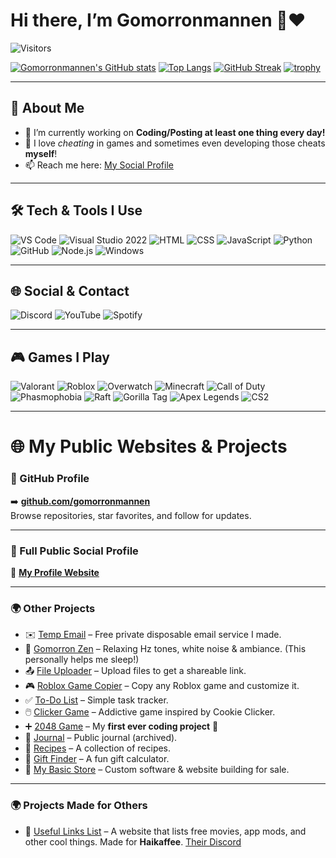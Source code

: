 # Hi there, I’m Gomorronmannen 👋❤️

![Visitors](https://komarev.com/ghpvc/?username=Gomorronmannen&color=blueviolet)

<!-- GitHub Stats -->
[![Gomorronmannen's GitHub stats](https://github-readme-stats.vercel.app/api?username=Gomorronmannen&show_icons=true&count_private=true&theme=radical)](https://github.com/Gomorronmannen)
[![Top Langs](https://github-readme-stats.vercel.app/api/top-langs/?username=Gomorronmannen&layout=compact&theme=radical)](https://github.com/Gomorronmannen)
[![GitHub Streak](https://github-readme-streak-stats.herokuapp.com/?user=Gomorronmannen&theme=radical)](https://git.io/streak-stats)
[![trophy](https://github-profile-trophy.vercel.app/?username=Gomorronmannen&theme=radical&no-frame=true&margin-w=5)](https://github.com/Gomorronmannen)

---

## 🚀 About Me
- 🔭 I’m currently working on **Coding/Posting at least one thing every day!**
- 🥂 I love *cheating* in games and sometimes even developing those cheats **myself**!
- 📫 Reach me here: [My Social Profile](https://gomorronmannen.github.io/my-profile/)

---

## 🛠️ Tech & Tools I Use
![VS Code](https://img.shields.io/badge/VS%20Code-0078d7?style=for-the-badge&logo=visual-studio-code&logoColor=white)
![Visual Studio 2022](https://img.shields.io/badge/Visual%20Studio%202022-5C2D91?style=for-the-badge&logo=visual-studio&logoColor=white)
![HTML](https://img.shields.io/badge/HTML-e34f26?style=for-the-badge&logo=html5&logoColor=white)
![CSS](https://img.shields.io/badge/CSS-1572B6?style=for-the-badge&logo=css3&logoColor=white)
![JavaScript](https://img.shields.io/badge/JavaScript-f7df1e?style=for-the-badge&logo=javascript&logoColor=black)
![Python](https://img.shields.io/badge/Python-3776AB?style=for-the-badge&logo=python&logoColor=white)
![GitHub](https://img.shields.io/badge/GitHub-181717?style=for-the-badge&logo=github&logoColor=white)
![Node.js](https://img.shields.io/badge/Node.js-339933?style=for-the-badge&logo=nodedotjs&logoColor=white)
![Windows](https://img.shields.io/badge/Windows-0078D6?style=for-the-badge&logo=windows&logoColor=white)

---

## 🌐 Social & Contact
![Discord](https://img.shields.io/badge/Discord-5865F2?style=for-the-badge&logo=discord&logoColor=white)
![YouTube](https://img.shields.io/badge/YouTube-ff0000?style=for-the-badge&logo=youtube&logoColor=white)
![Spotify](https://img.shields.io/badge/Spotify-1DB954?style=for-the-badge&logo=spotify&logoColor=white)

---

## 🎮 Games I Play
![Valorant](https://img.shields.io/badge/Valorant-fa4454?style=for-the-badge&logo=valorant&logoColor=white)
![Roblox](https://img.shields.io/badge/Roblox-000000?style=for-the-badge&logo=roblox&logoColor=white)
![Overwatch](https://img.shields.io/badge/Overwatch-f99e1a?style=for-the-badge&logo=overwatch&logoColor=white)
![Minecraft](https://img.shields.io/badge/Minecraft-62b47a?style=for-the-badge&logo=minecraft&logoColor=white)
![Call of Duty](https://img.shields.io/badge/Call_of_Duty-000000?style=for-the-badge&logo=callofduty&logoColor=white)
![Phasmophobia](https://img.shields.io/badge/Phasmophobia-0d0d0d?style=for-the-badge&logo=ghostery&logoColor=white)
![Raft](https://img.shields.io/badge/Raft-008080?style=for-the-badge&logo=opensea&logoColor=white)
![Gorilla Tag](https://img.shields.io/badge/Gorilla_Tag-ff69b4?style=for-the-badge&logo=monkeytie&logoColor=white)
![Apex Legends](https://img.shields.io/badge/Apex_Legends-d32f2f?style=for-the-badge&logo=apexlegends&logoColor=white)
![CS2](https://img.shields.io/badge/CS2-1b1b1b?style=for-the-badge&logo=counterstrike&logoColor=white)

---

# 🌐 My Public Websites & Projects

### 🔶 GitHub Profile
➡️ **[github.com/gomorronmannen](https://github.com/gomorronmannen)**  
Browse repositories, star favorites, and follow for updates.

---

### 📂 Full Public Social Profile  
🔗 **[My Profile Website](https://gomorronmannen.github.io/my-profile/)**

---

### 🌍 Other Projects
- ✉️ [Temp Email](https://gomorronmannen.github.io/temp-email/) – Free private disposable email service I made.
- 🌿 [Gomorron Zen](https://gomorronmannen.github.io/Gomorron-Zen/) – Relaxing Hz tones, white noise & ambiance. (This personally helps me sleep!)
- 📤 [File Uploader](https://gomorronmannen.github.io/fileuploader/) – Upload files to get a shareable link.
- 🎮 [Roblox Game Copier](https://gomorronmannen.github.io/roblox-game-copier/) – Copy any Roblox game and customize it.  
- ✅ [To-Do List](https://gomorronmannen.github.io/to-do-list/) – Simple task tracker.
- 🖱️ [Clicker Game](https://gomorronmannen.github.io/clicker-game/) – Addictive game inspired by Cookie Clicker.
- ➕ [2048 Game](https://gomorronmannen.github.io/2048-game/) – My **first ever coding project** 🎉
- 📓 [Journal](https://gomorronmannen.github.io/official-public-journal/) – Public journal (archived).
- 🍳 [Recipes](https://gomorronmannen.github.io/gomorron-recipes/) – A collection of recipes.
- 🎁 [Gift Finder](https://gomorronmannen.github.io/gift-finder/) – A fun gift calculator.
- 💼 [My Basic Store](https://gomorronmannen.github.io/my-simple-store/) – Custom software & website building for sale.

---

### 🌍 Projects Made for Others
- 🔗 [Useful Links List](https://coffee-cheats-web.github.io/Useful-Links/) – A website that lists free movies, app mods, and other cool things. Made for **Haikaffee**.  [Their Discord](https://discord.gg/yuWwTcmQDH)
